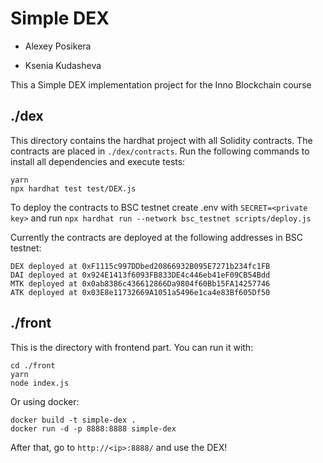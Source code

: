 # Simple DEX

* Alexey Posikera

* Ksenia Kudasheva

This a Simple DEX implementation project for the Inno Blockchain course

## ./dex

This directory contains the hardhat project with all Solidity contracts. The contracts are placed in `./dex/contracts`. Run the following commands to install all dependencies and execute tests:

```
yarn
npx hardhat test test/DEX.js
```

To deploy the contracts to BSC testnet create .env with `SECRET=<private key>` and run `npx hardhat run --network bsc_testnet scripts/deploy.js`

Currently the contracts are deployed at the following addresses in BSC testnet:

```
DEX deployed at 0xF1115c997DDbed20866932B095E7271b234fc1FB
DAI deployed at 0x924E1413f6093FB833DE4c446eb41eF09CB54Bdd
MTK deployed at 0x0ab8386c436612866Da9804f60Bb15FA14257746
ATK deployed at 0x03E8e11732669A1051a5496e1ca4e83Bf605Df50 
```

## ./front

This is the directory with frontend part. You can run it with:

```
cd ./front
yarn
node index.js
```

Or using docker:

```
docker build -t simple-dex .
docker run -d -p 8888:8888 simple-dex
```

After that, go to `http://<ip>:8888/` and use the DEX!
